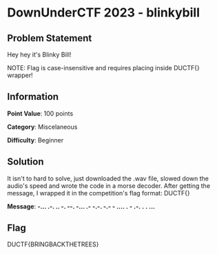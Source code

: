#  DownUnderCTF 2023 - blinkybill

## Problem Statement

Hey hey it's Blinky Bill!

NOTE: Flag is case-insensitive and requires placing inside DUCTF{} wrapper!

## Information

**Point Value**: 100 points

**Category**: Miscelaneous

**Difficulty**: Beginner

## Solution

It isn't to hard to solve, just downloaded the .wav file, slowed down the audio's speed and wrote the code in a morse decoder. After getting the message, I wrapped it in the competition's flag format: DUCTF{}

**Message**: **-... .-. .. -. --. -... .- -.-. -.- - .... . - .-. . . ...**

## Flag

DUCTF{BRINGBACKTHETREES}

